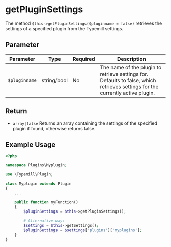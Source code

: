#  getPluginSettings

The method `$this->getPluginSettings($pluginname = false)` retrieves the settings of a specified plugin from the Typemill settings.

## Parameter

| Parameter  | Type                | Required | Description                                                                                 |
|------------|---------------------|----------|---------------------------------------------------------------------------------------------|
| `$pluginname`| string/bool       | No       | The name of the plugin to retrieve settings for. Defaults to false, which retrieves settings for the currently active plugin. |

## Return 

* `array|false` Returns an array containing the settings of the specified plugin if found, otherwise returns false.

## Example Usage

```php
<?php

namespace Plugins\Myplugin;

use \Typemill\Plugin;

class Myplugin extends Plugin
{
    ...

    public function myFunction()
    {
        $pluginSettings = $this->getPluginSettings();

        # Alternative way: 
        $settings = $this->getSettings();
        $pluginSettings = $settings['plugins']['myplugins'];
    }
}
```

